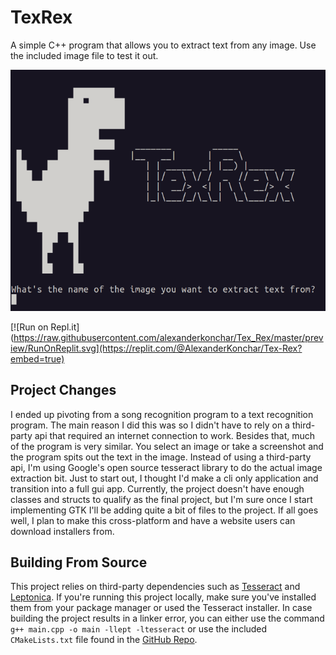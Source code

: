 # TexRex

A simple C++ program that allows you to extract text from any image. Use the included image file to test it out.

![TexRex](https://raw.githubusercontent.com/alexanderkonchar/Tex_Rex/master/preview/TexRex.png)

[![Run on Repl.it](https://raw.githubusercontent.com/alexanderkonchar/Tex_Rex/master/preview/RunOnReplit.svg](https://replit.com/@AlexanderKonchar/Tex-Rex?embed=true)

## Project Changes

I ended up pivoting from a song recognition program to a text recognition program. The main reason I did this was so I
didn't have to rely on a third-party api that required an internet connection to work. Besides that, much of the program
is very similar. You select an image or take a screenshot and the program spits out the text in the image. Instead of
using a third-party api, I'm using Google's open source tesseract library to do the actual image extraction bit. Just to
start out, I thought I'd make a cli only application and transition into a full gui app. Currently, the project doesn't
have enough classes and structs to qualify as the final project, but I'm sure once I start implementing GTK I'll be
adding quite a bit of files to the project. If all goes well, I plan to make this cross-platform and have a website
users can download installers from.

## Building From Source

This project relies on third-party dependencies such
as [Tesseract](https://tesseract-ocr.github.io/tessdoc/Installation.html)
and [Leptonica](https://github.com/DanBloomberg/leptonica). If you're running this project locally, make sure you've
installed them from your package manager or used the Tesseract installer. In case building the project results in a
linker error, you can either use the command `g++ main.cpp -o main -llept -ltesseract` or use the
included `CMakeLists.txt` file found in the [GitHub Repo](https://github.com/alexanderkonchar/Tex_Rex).